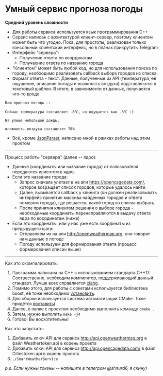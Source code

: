 # Умный сервис прогноза погоды
**Средний уровень сложности**

- Для работы сервиса используется язык программирования C++
- Сервис написан с архитектурой клиент-сервер, поэтому клиентом может быть что угодно. Пока, для простоты, реализован только консольный клиентский интерфейс, но в планах прикрутить Telegram
- Интерфейс "сервера":
    - Получение ответа по координатам
    - Получаение ответа по названию города
- "Клиентом" может быть любой код, но для использования поиска по городу, необходимо реализовать callback выбора городов из списка.  
- Формат ответа - текст. Данные, полученные из API (температура, её ощущение, описание погоды и влажность воздуха) подставляются в текстовый шаблон. В итоге, в зависимости от данных, получается что-то вроде 

`Ваш прогноз погоды ☄:`

`Сейчас температура составляет -8℃, но ощущается как -3℃ :)`

`На улице небольшой дождь,`

`влажность воздуха составляет 78%`

- Всё, кроме [JsonParser](https://github.com/nlohmann/json "Тут ссылка на использованный мной модуль для парсига JSON"), написано мной в рамках работы над этим проктом

---
Процесс работы "сервера" (далее -- ядро):
- Данные (координаты или название города) от пользователя передаются клиентом в ядро.
- Если это название города: 
    - Запрос сначала улетает в на апи https://opencagedata.com/, которое возращает список городов, которые удалось найти.
    - Далее, вызывается callback у клиента (он должен реализовывать интерфейс принятия массива найденных городов и ответа номером города), где решается, какой город из списка выбрать.
    - После принятия клиентом решения о выборе города - необходимые координаты перенаправляются в выдачу ответа ядра по координатам (ниже) 
- Если это координаты, или у нас уже есть координаты из предыдущего шага:
    - Отправляем их на апи http://openweathermap.org, оно говорит нам данные о погоде
    - Погоду используем для формирования ответа (процесс формирования описан выше)

---
Как это скомпилировать:
1. Программа написана на C++ с использованием стандарта C++17. Соотвественно, необходим компилятор, поддерживающий данный стандарт. Лучше всех справляется [clang](https://ps-group.github.io/compilers/llvm_setup).
2. Помимо этого, для работы с сокетами используется библиотека boost, её тоже необходимо [установить](https://www.boost.org/users/download/).
3. Для сборки используется система автоматизации CMake. Тоже придётся [поставить](https://cmake.org/download/)) 
4. Далее, в папке с проектом необходимо выполнить команду `cmake .`
5. Затем, нужно выполить `make -j4`
6. Готово! Вы восхотительны!

Как это запустить: 
1. Добавить ключ API для сервиса http://api.openweathermap.org в файл Weathertoken.api в корень проекта
2. Добавить ключ API для сервиса http://api.opencagedata.com/ в файл Citiestoken.api в корень проекта
3. `./SmartWeatherService`

_p.s. Если нужны токены -- напишите в телеграм @shnurd6, я скину)_